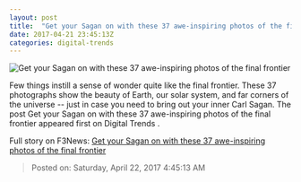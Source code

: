```yaml
---
layout: post
title:  "Get your Sagan on with these 37 awe-inspiring photos of the final frontier"
date: 2017-04-21 23:45:13Z
categories: digital-trends
---
```


![Get your Sagan on with these 37 awe-inspiring photos of the final frontier](http://icdn3.digitaltrends.com/image/mars-dust-storm-1200x630-c.jpg)

Few things instill a sense of wonder quite like the final frontier. These 37 photographs show the beauty of Earth, our solar system, and far corners of the universe -- just in case you need to bring out your inner Carl Sagan. The post Get your Sagan on with these 37 awe-inspiring photos of the final frontier appeared first on Digital Trends .


Full story on F3News: [Get your Sagan on with these 37 awe-inspiring photos of the final frontier](http://www.f3nws.com/n/daXgXF)

> Posted on: Saturday, April 22, 2017 4:45:13 AM
